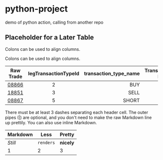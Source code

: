 # python-project
demo of python action, calling from another repo

## Placeholder for a Later Table
Colons can be used to align columns.

Colons can be used to align columns.

| Raw Trade     | legTransactionTypeId | transaction_type_name | Transformed buySell |
| ------------- |:--------------------:| -----:| -----:|
| [08866](https://fta-curate-trade-data-flex-venv4-hub-bucket-dev-us-east-1.s3.amazonaws.com/raw_trades/2024/4/18/1317408866_2024-04-18T00%3A00%3A00_65c55c21-43ea-49e4-8a6b-a820f55f0f91.json) | 2                    | BUY   | Sell |
| [18851](https://fta-curate-trade-data-flex-venv4-hub-bucket-dev-us-east-1.s3.amazonaws.com/raw_trades/2024/3/21/1317318851_2024-03-21T00%3A00%3A00_518c501b-b9a0-45ff-9ce1-502cba495015.json) | 3                    | SELL  | Buy  |
| [08867](https://fta-curate-trade-data-flex-venv4-hub-bucket-dev-us-east-1.s3.amazonaws.com/raw_trades/2024/4/12/1317408867_2024-04-12T00%3A00%3A00_4419424f-cf8f-4237-8776-cace95073fa2.json) | 5                    | SHORT | Sell |

There must be at least 3 dashes separating each header cell.
The outer pipes (|) are optional, and you don't need to make the 
raw Markdown line up prettily. You can also use inline Markdown.

Markdown | Less | Pretty
--- | --- | ---
*Still* | `renders` | **nicely**
1 | 2 | 3
